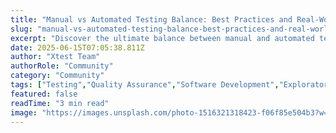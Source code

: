 ```yaml
---
title: "Manual vs Automated Testing Balance: Best Practices and Real-World Examples"
slug: "manual-vs-automated-testing-balance-best-practices-and-real-world-examples"
excerpt: "Discover the ultimate balance between manual and automated testing in our latest blog post. Uncover the strengths, weaknesses and when to implement each strategy optimally. Click to understand how to leverage these methodologies to enhance your software quality and development efficiency."
date: 2025-06-15T07:05:38.811Z
author: "Xtest Team"
authorRole: "Community"
category: "Community"
tags: ["Testing","Quality Assurance","Software Development","Exploratory Testing","UAT"]
featured: false
readTime: "3 min read"
image: "https://images.unsplash.com/photo-1516321318423-f06f85e504b3?w=1200&h=600&fit=crop"
---
```


